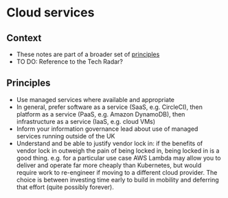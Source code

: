 # Cloud services

## Context

* These notes are part of a broader set of [principles](../principles.md)
* TO DO: Reference to the Tech Radar?

## Principles

* Use managed services where available and appropriate
* In general, prefer software as a service (SaaS, e.g. CircleCI), then platform as a service (PaaS, e.g. Amazon DynamoDB), then infrastructure as a service (IaaS, e.g. cloud VMs)
* Inform your information governance lead about use of managed services running outside of the UK
* Understand and be able to justify vendor lock in: if the benefits of vendor lock in outweigh the pain of being locked in, being locked in is a good thing. e.g. for a particular use case AWS Lambda may allow you to deliver and operate far more cheaply than Kubernetes, but would require work to re-engineer if moving to a different cloud provider. The choice is between investing time early to build in mobility and deferring that effort (quite possibly forever).
